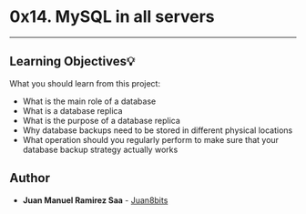 # 0x14. MySQL in all servers


---
## Learning Objectives:bulb:
What you should learn from this project:

* What is the main role of a database
* What is a database replica
* What is the purpose of a database replica
* Why database backups need to be stored in different physical locations
* What operation should you regularly perform to make sure that your database backup strategy actually works


## Author
* **Juan Manuel Ramirez Saa** - [Juan8bits](https://github.com/Juan8bits)
